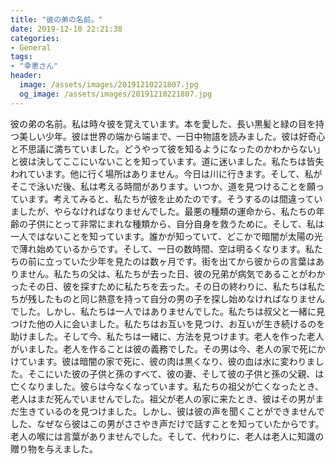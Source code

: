 ```yaml
---
title: "彼の弟の名前。"
date: 2019-12-10 22:21:38
categories:
- General
tags:
- "幸恵さん"
header:
  image: /assets/images/20191210221807.jpg
  og_image: /assets/images/20191210221807.jpg
---
```


彼の弟の名前。私は時々彼を覚えています。本を愛した、長い黒髪と緑の目を持つ美しい少年。彼は世界の端から端まで、一日中物語を読みました。彼は好奇心と不思議に満ちていました。どうやって彼を知るようになったのかわからない」と彼は決してここにいないことを知っています。道に迷いました。私たちは皆失われています。他に行く場所はありません。今日は川に行きます。そして、私がそこで泳いだ後、私は考える時間があります。いつか、道を見つけることを願っています。考えてみると、私たちが彼を止めたのです。そうするのは間違っていましたが、やらなければなりませんでした。最悪の種類の運命から、私たちの年齢の子供にとって非常にまれな種類から、自分自身を救うために。そして、私は一人ではないことを知っています。誰かが知っていて、どこかで暗闇が太陽の光で薄れ始めているからです。そして、一日の数時間、空は明るくなります。私たちの前に立っていた少年を見たのは数ヶ月です。街を出てから彼からの言葉はありません。私たちの父は、私たちが去った日、彼の兄弟が病気であることがわかったその日、彼を探すために私たちを去った。その日の終わりに、私たちは私たちが残したものと同じ熱意を持って自分の男の子を探し始めなければなりませんでした。しかし、私たちは一人ではありませんでした。私たちは叔父と一緒に見つけた他の人に会いました。私たちはお互いを見つけ、お互いが生き続けるのを助けました。そして今、私たちは一緒に、方法を見つけます。老人を作った老人がいました。老人を作ることは彼の義務でした。その男は今、老人の家で死にかけています。彼は暗闇の家で死に、彼の肉は黒くなり、彼の血は水に変わりました。そこにいた彼の子供と孫のすべて、彼の妻、そして彼の子供と孫の父親、は亡くなりました。彼らは今なくなっています。私たちの祖父が亡くなったとき、老人はまだ死んでいませんでした。祖父が老人の家に来たとき、彼はその男がまだ生きているのを見つけました。しかし、彼は彼の声を聞くことができませんでした、なぜなら彼はこの男がささやき声だけで話すことを知っていたからです。老人の喉には言葉がありませんでした。そして、代わりに、老人は老人に知識の贈り物を与えました。

